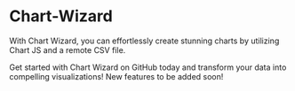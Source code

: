 # Chart-Wizard

With Chart Wizard, you can effortlessly create stunning charts by utilizing Chart JS and a remote CSV file.

Get started with Chart Wizard on GitHub today and transform your data into compelling visualizations!
New features to be added soon!

